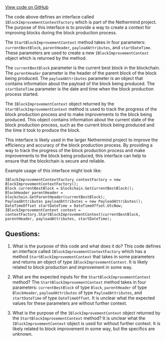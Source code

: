 [View code on GitHub](https://github.com/NethermindEth/nethermind/src/Nethermind/Nethermind.Merge.Plugin/BlockProduction/IBlockImprovementContextFactory.cs)

The code above defines an interface called `IBlockImprovementContextFactory` which is part of the Nethermind project. The purpose of this interface is to provide a way to create a context for improving blocks during the block production process. 

The `StartBlockImprovementContext` method takes in four parameters: `currentBestBlock`, `parentHeader`, `payloadAttributes`, and `startDateTime`. These parameters are used to create a new `IBlockImprovementContext` object which is returned by the method. 

The `currentBestBlock` parameter is the current best block in the blockchain. The `parentHeader` parameter is the header of the parent block of the block being produced. The `payloadAttributes` parameter is an object that contains information about the payload of the block being produced. The `startDateTime` parameter is the date and time when the block production process started. 

The `IBlockImprovementContext` object returned by the `StartBlockImprovementContext` method is used to track the progress of the block production process and to make improvements to the block being produced. This object contains information about the current state of the block production process, such as the current block being produced and the time it took to produce the block. 

This interface is likely used in the larger Nethermind project to improve the efficiency and accuracy of the block production process. By providing a way to track the progress of the block production process and make improvements to the block being produced, this interface can help to ensure that the blockchain is secure and reliable. 

Example usage of this interface might look like:

```
IBlockImprovementContextFactory contextFactory = new BlockImprovementContextFactory();
Block currentBestBlock = blockchain.GetCurrentBestBlock();
BlockHeader parentHeader = blockchain.GetParentHeader(currentBestBlock);
PayloadAttributes payloadAttributes = new PayloadAttributes();
DateTimeOffset startDateTime = DateTimeOffset.UtcNow;
IBlockImprovementContext context = contextFactory.StartBlockImprovementContext(currentBestBlock, parentHeader, payloadAttributes, startDateTime);
```
## Questions: 
 1. What is the purpose of this code and what does it do?
   This code defines an interface called `IBlockImprovementContextFactory` which has a method `StartBlockImprovementContext` that takes in some parameters and returns an object of type `IBlockImprovementContext`. It is likely related to block production and improvement in some way.

2. What are the expected inputs for the `StartBlockImprovementContext` method?
   The `StartBlockImprovementContext` method takes in four parameters: `currentBestBlock` of type `Block`, `parentHeader` of type `BlockHeader`, `payloadAttributes` of type `PayloadAttributes`, and `startDateTime` of type `DateTimeOffset`. It is unclear what the expected values for these parameters are without further context.

3. What is the purpose of the `IBlockImprovementContext` object returned by the `StartBlockImprovementContext` method?
   It is unclear what the `IBlockImprovementContext` object is used for without further context. It is likely related to block improvement in some way, but the specifics are unknown.